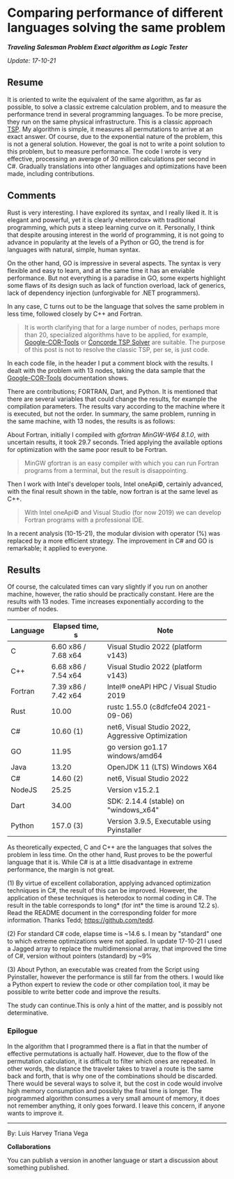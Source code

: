 # Comparing performance of different languages solving the same problem

***Traveling Salesman Problem Exact algorithm as Logic Tester***

*Update: 17-10-21*

## Resume

It is oriented to write the equivalent of the same algorithm, as far as possible, to solve a classic extreme calculation problem, and to measure the performance trend in several programming languages. To be more precise, they run on the same physical infrastructure. This is a classic approach [TSP](https://en.wikipedia.org/wiki/Travelling_salesman_problem). My algorithm is simple, it measures all permutations to arrive at an exact answer. Of course, due to the exponential nature of the problem, this is not a general solution. However, the goal is not to write a point solution to this problem, but to measure performance. The code I wrote is very effective, processing an average of 30 million calculations per second in C#. Gradually translations into other languages and optimizations have been made, including contributions.

## Comments

Rust is very interesting. I have explored its syntax, and I really liked it. It is elegant and powerful, yet it is clearly «heterodox» with traditional programming, which puts a steep learning curve on it. Personally, I think that despite arousing interest in the world of programming, it is not going to advance in popularity at the levels of a Python or GO, the trend is for languages with natural, simple, human syntax.

On the other hand, GO is impressive in several aspects. The syntax is very flexible and easy to learn, and at the same time it has an enviable performance. But not everything is a paradise in GO, some experts highlight some flaws of its design such as lack of function overload, lack of generics, lack of dependency injection (unforgivable for .NET programmers).

In any case, C turns out to be the language that solves the same problem in less time, followed closely by C++ and Fortran. 

> It is worth clarifying that for a large number of nodes, perhaps more than 20, specialized algorithms have to be applied, for example, [Google-COR-Tools](https://developers.google.com/optimization/routing/tsp) or [Concorde TSP Solver](https://www.math.uwaterloo.ca/tsp/concorde.html) are suitable. The purpose of this post is not to resolve the classic TSP, per se, is just code.

In each code file, in the header I put a comment block with the results. I dealt with the problem with 13 nodes, taking the data sample that the [Google-COR-Tools](https://developers.google.com/optimization/routing/tsp) documentation shows.

There are contributions; FORTRAN, Dart, and Python. It is mentioned that there are several variables that could change the results, for example the compilation parameters. The results vary according to the machine where it is executed, but not the order. In summary, the same problem, running in the same machine, with 13 nodes, the results is as follows:

About Fortran, initially I compiled with *gfortran MinGW-W64 8.1.0*, with uncertain results, it took 29.7 seconds. Tried applying the available options for optimization with the same poor result to be Fortran.

> MinGW gfortran is an easy compiler with which you can run Fortran programs from a terminal, but the result is disappointing.

Then I work with Intel's developer tools, Intel oneApi©, certainly advanced, with the final result shown in the table, now fortran is at the same level as C++.

> With Intel oneApi© and Visual Studio (for now 2019) we can develop Fortran programs with a professional IDE.

In a recent analysis (10-15-21), the modular division with operator (%) was replaced by a more efficient strategy. The improvement in C# and GO is remarkable; it applied to everyone.

## Results

Of course, the calculated times can vary slightly if you run on another machine, however, the ratio should be practically constant. Here are the results with 13 nodes. Time increases exponentially according to the number of nodes.

| Language     | Elapsed time, s     | Note                                                |
| ------------ | ------------------- | --------------------------------------------------- |
| C            | 6.60 x86 / 7.68 x64 | Visual Studio 2022 (platform v143)                  | 
| C++          | 6.68 x86 / 7.54 x64 | Visual Studio 2022 (platform v143)                  |
| Fortran      | 7.39 x86 / 7.42 x64 | Intel® oneAPI HPC / Visual Studio 2019              |
| Rust         | 10.00               | rustc 1.55.0 (c8dfcfe04 2021-09-06)                 |
| C#           | 10.60 (1)           | net6, Visual Studio 2022, Aggressive Optimization   |
| GO           | 11.95               | go version go1.17 windows/amd64                     |
| Java         | 13.20               | OpenJDK 11 (LTS) Windows X64                        |
| C#           | 14.60 (2)           | net6, Visual Studio 2022                            |
| NodeJS       | 25.25               | Version v15.2.1                                     |
| Dart         | 34.00               | SDK: 2.14.4 (stable) on "windows_x64"               |
| Python       | 157.0 (3)           | Version 3.9.5, Executable using Pyinstaller         |

As theoretically expected, C and C++ are the languages that solves the problem in less time. On the other hand, Rust proves to be the powerful language that it is. While C# is at a little disadvantage in extreme performance, the margin is not great.  

(1) By virtue of excellent collaboration, applying advanced optimization techniques in C#, the result of this can be improved. However, the application of these techniques is heterodox to normal coding in C#. The result in the table corresponds to long* (for int* the time is around 12.2 s). Read the README document in the corresponding folder for more information. Thanks Tedd; https://github.com/tedd. 

(2) For standard C# code, elapse time is ~14.6 s. I mean by "standard" one to which extreme optimizations were not applied. In update 17-10-21 I used a Jagged array to replace the multidimensional array, that improved the time of C#, version without pointers (standard) by ~9%

(3) About Python, an executable was created from the Script using Pyinstaller, however the performance is still far from the others. I would like a Python expert to review the code or other compilation tool, it may be possible to write better code and improve the results.

The study can continue.This is only a hint of the matter, and is possibly not determinative.

### Epilogue

In the algorithm that I programmed there is a flat in that the number of effective permutations is actually half. However, due to the flow of the permutation calculation, it is difficult to filter which ones are repeated. In other words, the distance the traveler takes to travel a route is the same back and forth, that is why one of the combinations should be discarded. There would be several ways to solve it, but the cost in code would involve high memory consumption and possibly the final time is longer. The programmed algorithm consumes a very small amount of memory, it does not remember anything, it only goes forward. I leave this concern, if anyone wants to improve it.

---

By: Luis Harvey Triana Vega

**Collaborations**

You can publish a version in another language or start a discussion about something published. 
